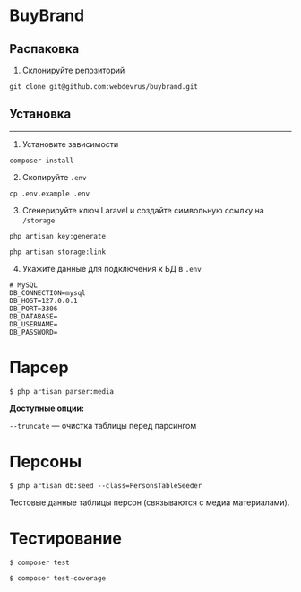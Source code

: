 # BuyBrand
## Распаковка
1. Склонируйте репозиторий
```console
git clone git@github.com:webdevrus/buybrand.git
```
## Установка
---
1. Установите зависимости
```console
composer install
```
2. Скопируйте `.env`
```console
cp .env.example .env
```
3. Сгенерируйте ключ Laravel и создайте символьную ссылку на `/storage`
```console
php artisan key:generate

php artisan storage:link
```
4. Укажите данные для подключения к БД в `.env`
```
# MySQL
DB_CONNECTION=mysql
DB_HOST=127.0.0.1
DB_PORT=3306
DB_DATABASE=
DB_USERNAME=
DB_PASSWORD=
```

# Парсер
```console
$ php artisan parser:media
```
**Доступные опции:**

`--truncate` — очистка таблицы перед парсингом

# Персоны
```console
$ php artisan db:seed --class=PersonsTableSeeder
```
Тестовые данные таблицы персон (связываются с медиа материалами).

# Тестирование
```console
$ composer test
```
```console
$ composer test-coverage
```